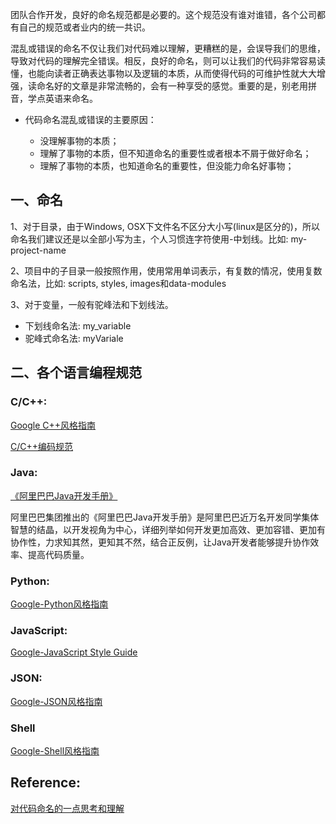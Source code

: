 团队合作开发，良好的命名规范都是必要的。这个规范没有谁对谁错，各个公司都有自己的规范或者业内的统一共识。

混乱或错误的命名不仅让我们对代码难以理解，更糟糕的是，会误导我们的思维，导致对代码的理解完全错误。相反，良好的命名，则可以让我们的代码非常容易读懂，也能向读者正确表达事物以及逻辑的本质，从而使得代码的可维护性就大大增强，读命名好的文章是非常流畅的，会有一种享受的感觉。重要的是，别老用拼音，学点英语来命名。

- 代码命名混乱或错误的主要原因：

    - 没理解事物的本质；
    - 理解了事物的本质，但不知道命名的重要性或者根本不屑于做好命名；
    - 理解了事物的本质，也知道命名的重要性，但没能力命名好事物；  

## 一、命名
1、对于目录，由于Windows, OSX下文件名不区分大小写(linux是区分的)，所以命名我们建议还是以全部小写为主，个人习惯连字符使用-中划线。比如: my-project-name

2、项目中的子目录一般按照作用，使用常用单词表示，有复数的情况，使用复数命名法，比如: scripts, styles, images和data-modules

3、对于变量，一般有驼峰法和下划线法。

- 下划线命名法: my_variable
- 驼峰式命名法: myVariale


## 二、各个语言编程规范

### C/C++:
[Google C++风格指南](http://zh-google-styleguide.readthedocs.io/en/latest/google-cpp-styleguide/contents/)

[C/C++编码规范](http://www.cnblogs.com/samuelwnb/p/3868971.html)

### Java:
[《阿里巴巴Java开发手册》](https://yq.aliyun.com/articles/69327?utm_content=m_10088)

阿里巴巴集团推出的《阿里巴巴Java开发手册》是阿里巴巴近万名开发同学集体智慧的结晶，以开发视角为中心，详细列举如何开发更加高效、更加容错、更加有协作性，力求知其然，更知其不然，结合正反例，让Java开发者能够提升协作效率、提高代码质量。

### Python:

[Google-Python风格指南](http://zh-google-styleguide.readthedocs.io/en/latest/google-python-styleguide/python_language_rules/)

### JavaScript:

[Google-JavaScript Style Guide](http://google.github.io/styleguide/javascriptguide.xml)

### JSON:

[Google-JSON风格指南](https://github.com/darcyliu/google-styleguide/blob/master/JSONStyleGuide.md)

### Shell
[Google-Shell风格指南](http://zh-google-styleguide.readthedocs.io/en/latest/google-shell-styleguide/contents/)



## Reference:
[对代码命名的一点思考和理解](http://blog.jobbole.com/77051/)

